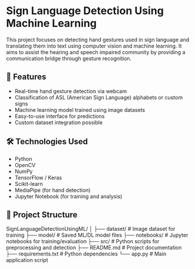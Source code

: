 # Sign Language Detection Using Machine Learning

This project focuses on detecting hand gestures used in sign language and translating them into text using computer vision and machine learning. It aims to assist the hearing and speech impaired community by providing a communication bridge through gesture recognition.

## 📌 Features

- Real-time hand gesture detection via webcam
- Classification of ASL (American Sign Language) alphabets or custom signs
- Machine learning model trained using image datasets
- Easy-to-use interface for predictions
- Custom dataset integration possible

## 🛠️ Technologies Used

- Python
- OpenCV
- NumPy
- TensorFlow / Keras
- Scikit-learn
- MediaPipe (for hand detection)
- Jupyter Notebook (for training and analysis)

## 📂 Project Structure

SignLanguageDetectionUsingML/
│
├── dataset/ # Image dataset for training
├── model/ # Saved ML/DL model files
├── notebooks/ # Jupyter notebooks for training/evaluation
├── src/ # Python scripts for preprocessing and detection
├── README.md # Project documentation
├── requirements.txt # Python dependencies
└── app.py # Main application script

